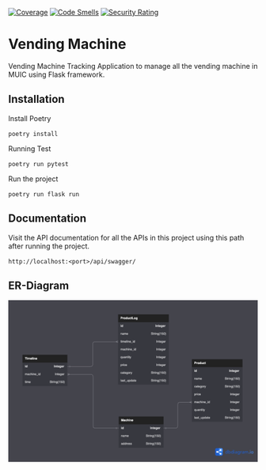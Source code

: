 [![Coverage](https://sonarcloud.io/api/project_badges/measure?project=Salagoza_vending-machine&metric=coverage)](https://sonarcloud.io/summary/new_code?id=Salagoza_vending-machine)  [![Code Smells](https://sonarcloud.io/api/project_badges/measure?project=Salagoza_vending-machine&metric=code_smells)](https://sonarcloud.io/summary/new_code?id=Salagoza_vending-machine)  [![Security Rating](https://sonarcloud.io/api/project_badges/measure?project=Salagoza_vending-machine&metric=security_rating)](https://sonarcloud.io/summary/new_code?id=Salagoza_vending-machine)

# Vending Machine

Vending Machine Tracking Application to manage all the vending machine in MUIC using Flask framework.

## Installation

Install Poetry

```
poetry install
```
Running Test
```
poetry run pytest
```
Run the project
```
poetry run flask run
```

## Documentation

Visit the API documentation for all the APIs in this project using this path after running the project.
```
http://localhost:<port>/api/swagger/  
```

## ER-Diagram
![Alt text](ER.png "Optional Title")


